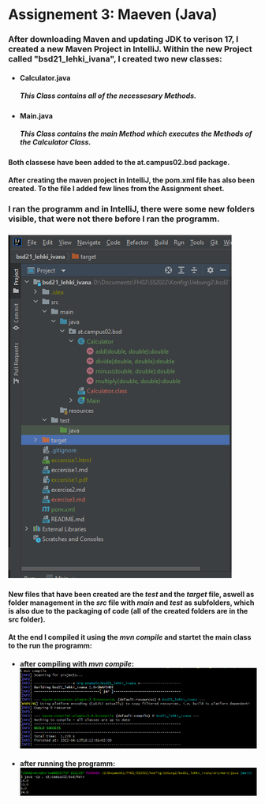 # Assignement 3: Maeven (Java)

### After downloading Maven and updating JDK to verison 17, I created a new Maven Project in IntelliJ. Within the new Project called **"bsd21_lehki_ivana"**, I created two new classes: 
* #### Calculator.java
  ##### This Class contains all of the necessesary Methods.
* #### Main.java
  ##### This Class contains the main Method which executes the Methods of the Calculator Class.

#### Both classese have been added to the at.campus02.bsd package.

#### After creating the maven project in IntelliJ, the pom.xml file has also been created. To the file I added few lines from the Assignment sheet.

### I ran the programm and in IntelliJ, there were some new folders visible, that were not there before I ran the programm.
### ![First Screenshot](src/main/resources/images/first_screenshot.PNG)
#### New files that have been created are the *test* and the *target* file, aswell as folder management in the _**src**_ file with *main* and *test* as subfolders, which is also due to the packaging of code (all of the created folders are in the src folder).

#### At the end I compiled it using the _**mvn compile**_ and startet the main class to the run the programm:
* #### after compiling with _mvn compile_: ![compile](src/main/resources/images/third_screenshot.PNG) 
* #### after running the programm: ![run](src/main/resources/images/second_screenshot.PNG)